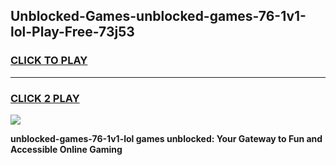 
## Unblocked-Games-unblocked-games-76-1v1-lol-Play-Free-73j53
<h3>
<a href="https://premium76.site?title=unblocked-games-76-1v1-lol&ref=09A">CLICK TO PLAY</a></h3>
<hr>

<h3>
<a href="https://premium76.site?title=unblocked-games-76-1v1-lol&ref=09A">CLICK 2 PLAY</a>
  
</h3>

<a href="https://premium76.site?title=unblocked-games-76-1v1-lol&ref=09A"><img src="https://clearcache.store/games.png"></a>


**unblocked-games-76-1v1-lol games unblocked: Your Gateway to Fun and Accessible Online Gaming**

